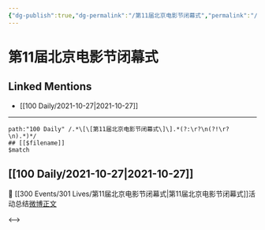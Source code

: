 ```yaml
---
{"dg-publish":true,"dg-permalink":"/第11届北京电影节闭幕式","permalink":"/第11届北京电影节闭幕式/"}
---
```


# 第11届北京电影节闭幕式

## Linked Mentions
- [[100 Daily/2021-10-27\|2021-10-27]]


---

```expander
path:"100 Daily" /.*\[\[第11届北京电影节闭幕式\]\].*(?:\r?\n(?!\r?\n).*)*/
## [[$filename]]
$match
```
## [[100 Daily/2021-10-27\|2021-10-27]]
🌟 [[300 Events/301 Lives/第11届北京电影节闭幕式\|第11届北京电影节闭幕式]]活动总结[微博正文](https://m.weibo.cn/6466290670/4696898978450131)

<-->